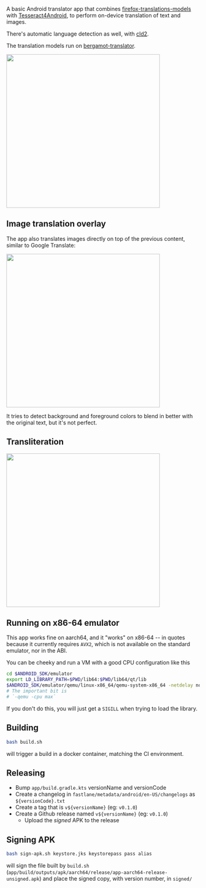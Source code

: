 A basic Android translator app that combines [firefox-translations-models](https://github.com/mozilla/firefox-translations-models/tree/main) with [Tesseract4Android](https://github.com/adaptech-cz/Tesseract4Android),
to perform on-device translation of text and images.

There's automatic language detection as well, with [cld2](https://github.com/CLD2Owners/cld2).

The translation models run on [bergamot-translator](https://github.com/browsermt/bergamot-translator).

<img src="https://raw.github.com/davidventura/firefox-translator/master/screenshots/new-ui.png" width="400px">

## Image translation overlay

The app also translates images directly on top of the previous content, similar to Google Translate:

<img src="https://raw.github.com/davidventura/firefox-translator/master/screenshots/new-ui-pic.png" width="400px">

It tries to detect background and foreground colors to blend in better with the original text, but it's not perfect.


## Transliteration

<img src="https://raw.github.com/davidventura/firefox-translator/master/screenshots/transliteration.jpg" width="400px">



## Running on x86-64 emulator

This app works fine on aarch64, and it "works" on x86-64 -- in quotes because it currently requires `AVX2`, which is not available on the standard emulator, nor in the ABI.

You can be cheeky and run a VM with a good CPU configuration like this

```bash
cd $ANDROID_SDK/emulator
export LD_LIBRARY_PATH=$PWD/lib64:$PWD/lib64/qt/lib
$ANDROID_SDK/emulator/qemu/linux-x86_64/qemu-system-x86_64 -netdelay none -netspeed full -avd Medium_Phone_API_35 -qt-hide-window -grpc-use-token -idle-grpc-timeout 300 -qemu -cpu max
# The important bit is
# `-qemu -cpu max`
```

If you don't do this, you will just get a `SIGILL` when trying to load the library.

## Building

```sh
bash build.sh
```

will trigger a build in a docker container, matching the CI environment.

## Releasing

- Bump `app/build.gradle.kts` versionName and versionCode
- Create a changelog in `fastlane/metadata/android/en-US/changelogs` as `${versionCode}.txt`
- Create a tag that is `v${versionName}` (eg: `v0.1.0`)
- Create a Github release named `v${versionName}` (eg: `v0.1.0`)
  - Upload the _signed_ APK to the release

## Signing APK
```sh
bash sign-apk.sh keystore.jks keystorepass pass alias
```

will sign the file built by `build.sh` (`app/build/outputs/apk/aarch64/release/app-aarch64-release-unsigned.apk`) and place the signed copy, with version number, in `signed/`

